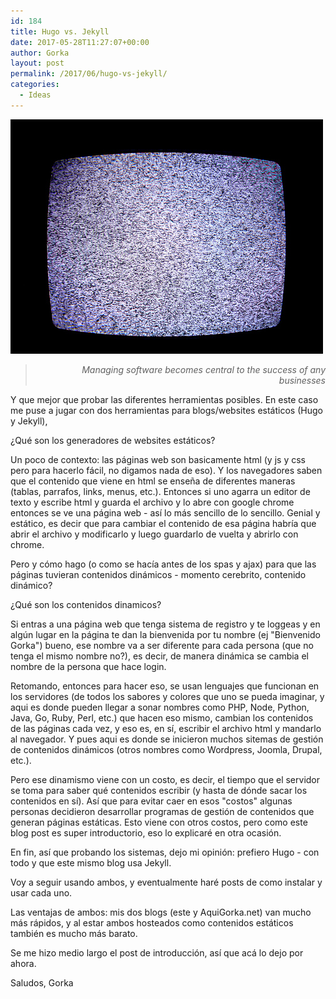 ```yaml
---
id: 184
title: Hugo vs. Jekyll
date: 2017-05-28T11:27:07+00:00
author: Gorka
layout: post
permalink: /2017/06/hugo-vs-jekyll/
categories:
  - Ideas
---
```

<img style="margin: auto;" src="/wp-content/uploads/2017/06/static.jpg" alt="Static site generators" />

> <p style="text-align: right; font-style: italic;">Managing software becomes central to the success of any businesses</p>

Y que mejor que probar las diferentes herramientas posibles. En este caso me puse a jugar con dos herramientas para blogs/websites estáticos (Hugo y Jekyll),

¿Qué son los generadores de websites estáticos?

Un poco de contexto: las páginas web son basicamente html (y js y css pero para hacerlo fácil, no digamos nada de eso). Y los navegadores saben que el contenido que viene en html se enseña de diferentes maneras (tablas, parrafos, links, menus, etc.). Entonces si uno agarra un editor de texto y escribe html y guarda el archivo y lo abre con google chrome entonces se ve una página web - así lo más sencillo de lo sencillo. Genial y estático, es decir que para cambiar el contenido de esa página habría que abrir el archivo y modificarlo y luego guardarlo de vuelta y abrirlo con chrome.

Pero y cómo hago (o como se hacía antes de los spas y ajax) para que las páginas tuvieran contenidos dinámicos - momento cerebrito, contenido dinámico?

¿Qué son los contenidos dinamicos?

Si entras a una página web que tenga sistema de registro y te loggeas y en algún lugar en la página te dan la bienvenida por tu nombre (ej "Bienvenido Gorka") bueno, ese nombre va a ser diferente para cada persona (que no tenga el mismo nombre no?), es decir, de manera dinámica se cambia el nombre de la persona que hace login.

Retomando, entonces para hacer eso, se usan lenguajes que funcionan en los servidores (de todos los sabores y colores que uno se pueda imaginar, y aqui es donde pueden llegar a sonar nombres como PHP, Node, Python, Java, Go, Ruby, Perl, etc.) que hacen eso mismo, cambian los contenidos de las páginas cada vez, y eso es, en sí, escribir el archivo html y mandarlo al navegador. Y pues aqui es donde se inicieron muchos sitemas de gestión de contenidos dinámicos (otros nombres como Wordpress, Joomla, Drupal, etc.).

Pero ese dinamismo viene con un costo, es decir, el tiempo que el servidor se toma para saber qué contenidos escribir (y hasta de dónde sacar los contenidos en sí). Así que para evitar caer en esos "costos" algunas personas decidieron desarrollar programas de gestión de contenidos que generan páginas estáticas. Esto viene con otros costos, pero como este blog post es super introductorio, eso lo explicaré en otra ocasión.

En fin, así que probando los sistemas, dejo mi opinión: prefiero Hugo - con todo y que este mismo blog usa Jekyll.

Voy a seguir usando ambos, y eventualmente haré posts de como instalar y usar cada uno.

Las ventajas de ambos: mis dos blogs (este y AquiGorka.net) van mucho más rápidos, y al estar ambos hosteados como contenidos estáticos también es mucho más barato.

Se me hizo medio largo el post de introducción, así que acá lo dejo por ahora.

Saludos,
Gorka
